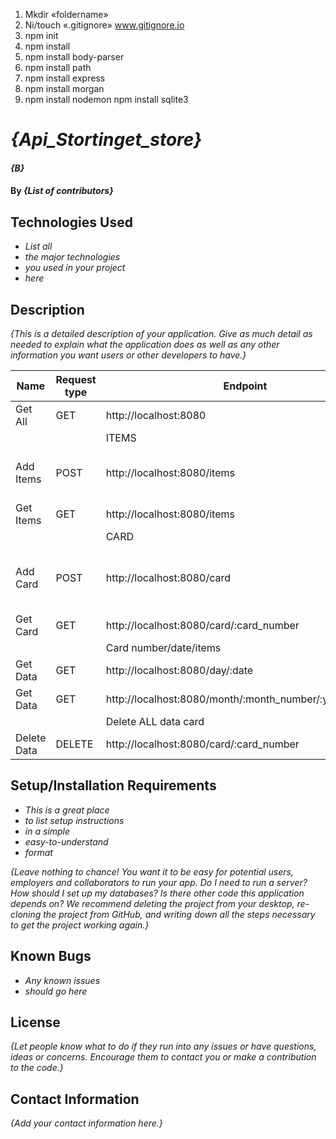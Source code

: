 1. Mkdir «foldername»
2. Ni/touch «.gitignore» www.gitignore.io
3. npm init
4. npm install
5. npm install body-parser
6. npm install path
7. npm install express
8. npm install morgan
9. npm install nodemon
   npm install sqlite3

# _{Api_Stortinget_store}_

#### _{B}_

#### By _**{List of contributors}**_

## Technologies Used

- _List all_
- _the major technologies_
- _you used in your project_
- _here_

## Description

_{This is a detailed description of your application. Give as much detail as needed to explain what the application does as well as any other information you want users or other developers to have.}_

| Name        | Request type | Endpoint                                               | Body                                                                      |
| ----------- | ------------ | ------------------------------------------------------ | ------------------------------------------------------------------------- |
| Get All     | GET          | http://localhost:8080                                  |                                                                           |
|             |              | ITEMS                                                  |                                                                           |
| Add Items   | POST         | http://localhost:8080/items                            | { item:"string", value:"string", currency:"string", price:"number" }      |
| Get Items   | GET          | http://localhost:8080/items                            |                                                                           |
|             |              | CARD                                                   |                                                                           |
| Add Card    | POST         | http://localhost:8080/card                             | { card_number:"number", store: "string", adress:"string", date:"string" } |
| Get Card    | GET          | http://localhost:8080/card/:card_number                |                                                                           |
|             |              | Card number/date/items                                 |                                                                           |
| Get Data    | GET          | http://localhost:8080/day/:date                        |                                                                           |
| Get Data    | GET          | http://localhost:8080/month/:month_number/:year_number |                                                                           |
|             |              | Delete ALL data card                                   |                                                                           |
| Delete Data | DELETE       | http://localhost:8080/card/:card_number                |                                                                           |

## Setup/Installation Requirements

- _This is a great place_
- _to list setup instructions_
- _in a simple_
- _easy-to-understand_
- _format_

_{Leave nothing to chance! You want it to be easy for potential users, employers and collaborators to run your app. Do I need to run a server? How should I set up my databases? Is there other code this application depends on? We recommend deleting the project from your desktop, re-cloning the project from GitHub, and writing down all the steps necessary to get the project working again.}_

## Known Bugs

- _Any known issues_
- _should go here_

## License

_{Let people know what to do if they run into any issues or have questions, ideas or concerns. Encourage them to contact you or make a contribution to the code.}_

## Contact Information

_{Add your contact information here.}_
